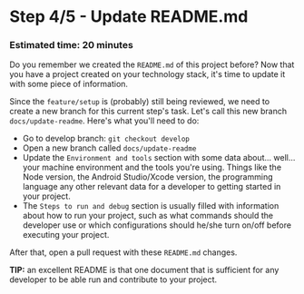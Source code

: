 # Step 4/5 - Update README.md

### Estimated time: 20 minutes

Do you remember we created the `README.md` of this project before? Now that you have a project created on your technology stack, it's time to update it with some piece of information.

Since the `feature/setup` is (probably) still being reviewed, we need to create a new branch for this current step's task. Let's call this new branch `docs/update-readme`. Here's what you'll need to do:

- Go to develop branch: `git checkout develop`
- Open a new branch called `docs/update-readme`
- Update the `Environment and tools` section with some data about... well... your machine environment and the tools you're using. Things like the Node version, the Android Studio/Xcode version, the programming language any other relevant data for a developer to getting started in your project.
- The `Steps to run and debug` section is usually filled with information about how to run your project, such as what commands should the developer use or which configurations should he/she turn on/off before executing your project.

After that, open a pull request with these `README.md` changes.

**TIP:** an excellent README is that one document that is sufficient for any developer to be able run and contribute to your project.